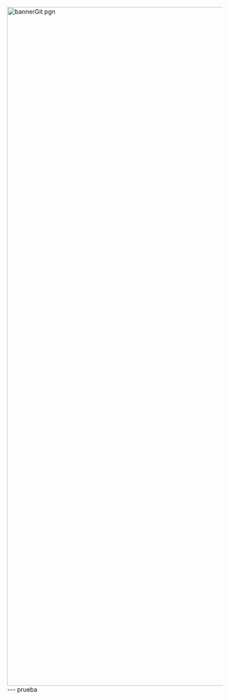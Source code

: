 <img width="1584" alt="bannerGit pgn" src="https://github.com/user-attachments/assets/48f53e49-c1a6-4313-960a-b2cd020dd06c">
---
prueba
